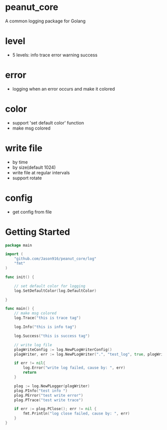 # peanut_core
A common logging package for Golang

level
=
* 5 levels: info trace error warning success

error
=
* logging when an error occurs and make it colored

color
=
* support 'set default color' function
* make msg colored

write file
=
* by time
* by size(default 1024)
* write file at regular intervals
* support rotate

config
=
* get config from file

Getting Started
=
```go
package main

import (
	"github.com/Jason916/peanut_core/log"
	"fmt"
)

func init() {

	// set default color for logging
	log.SetDefaultColor(log.DefaultColor)

}

func main() {
	// make msg colored
	log.Trace("this is trace tag")

	log.Info("this is info tag")

	log.Success("this is success tag")

	// write log file
	plogWriteConfig := log.NewPLogWriterConfig()
	plogWriter, err := log.NewPLogWriter(".", "test_log", true, plogWriteConfig)

	if err != nil{
		log.Error("write log failed, cause by: ", err)
		return
	}

	plog := log.NewPLogger(plogWriter)
	plog.PInfo("test info ")
	plog.PError("test write error")
	plog.PTrace("test write trace")

	if err := plog.PClose(); err != nil {
		fmt.Println("log close failed, cause by: ", err)
	}
}
